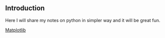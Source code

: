 ## Introduction 
Here I will share my notes on python in simpler way and it will be great fun. 

[Matplotlib](https://github.com/mushfikurahmaan/python-notes/tree/master/Matplotlib)